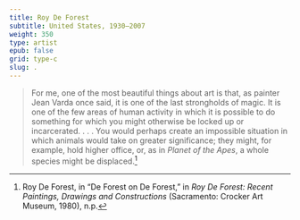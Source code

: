 ```yaml
---
title: Roy De Forest
subtitle: United States, 1930–2007
weight: 350
type: artist
epub: false
grid: type-c
slug: .
---
```

>For me, one of the most beautiful things about art is that, as painter Jean Varda once said, it is one of the last strongholds of magic. It is one of the few areas of human activity in which it is possible to do something for which you might otherwise be locked up or incarcerated. . . . You would perhaps create an impossible situation in which animals would take on greater significance; they might, for example, hold higher office, or, as in *Planet of the Apes*, a whole species might be displaced.[^1]

[^1]: Roy De Forest, in “De Forest on De Forest,” in *Roy De Forest: Recent Paintings, Drawings and Constructions* (Sacramento: Crocker Art Museum, 1980), n.p.
